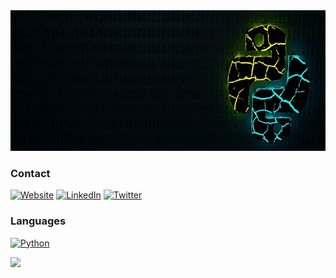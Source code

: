 <a href="#">
  <img src="https://github.com/niel-conradie/niel-conradie/raw/main/logo.jpg" height="225" width="100%">
</a>

###  Contact

[![Website](https://img.shields.io/badge/Niel-Conradie-3A8EED?style=for-the-badge&style=social&logoColor=white)](https://github.com/niel-conradie)
[![LinkedIn](https://img.shields.io/badge/LinkedIn-0077B5?style=for-the-badge&style=social&logo=linkedin&logoColor=white)](https://github.com/niel-conradie)
[![Twitter](https://img.shields.io/badge/-Twitter-00acee?style=flat-square&logo=Twitter&logoColor=white)](https://twitter.com/niel_conradie)

### Languages

[![Python](https://img.shields.io/badge/Python-3776AB?style=for-the-badge&logo=python&logoColor=white)](https://www.python.org)

<a>
  <img src="https://github-readme-stats.vercel.app/api/top-langs/?username=niel-conradie&layout=compact&theme=merko&hide=css,html,jupyter%20notebook" height="165">
</a>
